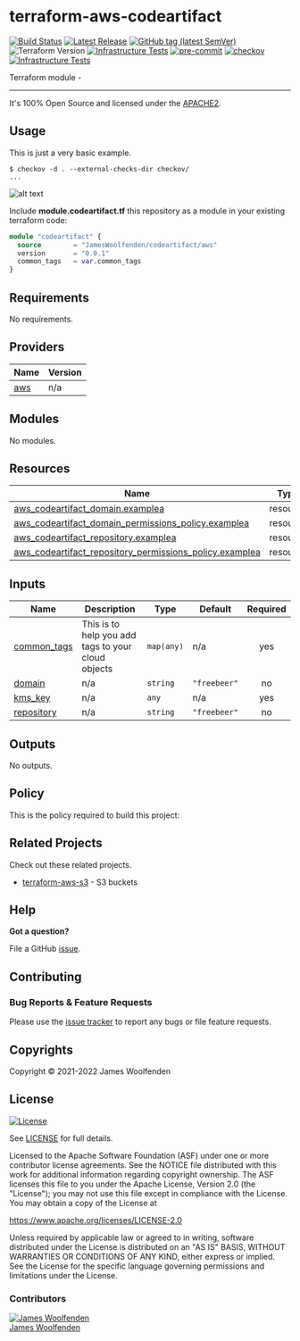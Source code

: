 # terraform-aws-codeartifact

[![Build Status](https://github.com/JamesWoolfenden/terraform-aws-codeartifact/workflows/Verify%20and%20Bump/badge.svg?branch=master)](https://github.com/JamesWoolfenden/terraform-aws-codeartifact)
[![Latest Release](https://img.shields.io/github/release/JamesWoolfenden/terraform-aws-codeartifact.svg)](https://github.com/JamesWoolfenden/terraform-aws-codeartifact/releases/latest)
[![GitHub tag (latest SemVer)](https://img.shields.io/github/tag/JamesWoolfenden/terraform-aws-codeartifact.svg?label=latest)](https://github.com/JamesWoolfenden/terraform-aws-codeartifact/releases/latest)
![Terraform Version](https://img.shields.io/badge/tf-%3E%3D0.14.0-blue.svg)
[![Infrastructure Tests](https://www.bridgecrew.cloud/badges/github/JamesWoolfenden/terraform-aws-codeartifact/cis_aws)](https://www.bridgecrew.cloud/link/badge?vcs=github&fullRepo=JamesWoolfenden%2Fterraform-aws-codeartifact&benchmark=CIS+AWS+V1.2)
[![pre-commit](https://img.shields.io/badge/pre--commit-enabled-brightgreen?logo=pre-commit&logoColor=white)](https://github.com/pre-commit/pre-commit)
[![checkov](https://img.shields.io/badge/checkov-verified-brightgreen)](https://www.checkov.io/)
[![Infrastructure Tests](https://www.bridgecrew.cloud/badges/github/jameswoolfenden/terraform-aws-codeartifact/general)](https://www.bridgecrew.cloud/link/badge?vcs=github&fullRepo=JamesWoolfenden%2Fterraform-aws-codeartifact&benchmark=INFRASTRUCTURE+SECURITY)

Terraform module -

---

It's 100% Open Source and licensed under the [APACHE2](LICENSE).

## Usage

This is just a very basic example.

```cli
$ checkov -d . --external-checks-dir checkov/
...
```

![alt text](./diagram/codeartifact.png)

Include **module.codeartifact.tf** this repository as a module in your existing terraform code:

```terraform
module "codeartifact" {
  source        = "JamesWoolfenden/codeartifact/aws"
  version       = "0.0.1"
  common_tags   = var.common_tags
}
```

<!-- BEGINNING OF PRE-COMMIT-TERRAFORM DOCS HOOK -->
## Requirements

No requirements.

## Providers

| Name | Version |
|------|---------|
| <a name="provider_aws"></a> [aws](#provider\_aws) | n/a |

## Modules

No modules.

## Resources

| Name | Type |
|------|------|
| [aws_codeartifact_domain.examplea](https://registry.terraform.io/providers/hashicorp/aws/latest/docs/resources/codeartifact_domain) | resource |
| [aws_codeartifact_domain_permissions_policy.examplea](https://registry.terraform.io/providers/hashicorp/aws/latest/docs/resources/codeartifact_domain_permissions_policy) | resource |
| [aws_codeartifact_repository.examplea](https://registry.terraform.io/providers/hashicorp/aws/latest/docs/resources/codeartifact_repository) | resource |
| [aws_codeartifact_repository_permissions_policy.examplea](https://registry.terraform.io/providers/hashicorp/aws/latest/docs/resources/codeartifact_repository_permissions_policy) | resource |

## Inputs

| Name | Description | Type | Default | Required |
|------|-------------|------|---------|:--------:|
| <a name="input_common_tags"></a> [common\_tags](#input\_common\_tags) | This is to help you add tags to your cloud objects | `map(any)` | n/a | yes |
| <a name="input_domain"></a> [domain](#input\_domain) | n/a | `string` | `"freebeer"` | no |
| <a name="input_kms_key"></a> [kms\_key](#input\_kms\_key) | n/a | `any` | n/a | yes |
| <a name="input_repository"></a> [repository](#input\_repository) | n/a | `string` | `"freebeer"` | no |

## Outputs

No outputs.
<!-- END OF PRE-COMMIT-TERRAFORM DOCS HOOK -->

## Policy

This is the policy required to build this project:

<!-- BEGINNING OF PRE-COMMIT-PIKE DOCS HOOK -->
<!-- END OF PRE-COMMIT-PIKE DOCS HOOK -->

## Related Projects

Check out these related projects.

- [terraform-aws-s3](https://github.com/jameswoolfenden/terraform-aws-s3) - S3 buckets

## Help

**Got a question?**

File a GitHub [issue](https://github.com/JamesWoolfenden/terraform-aws-codeartifact/issues).

## Contributing

### Bug Reports & Feature Requests

Please use the [issue tracker](https://github.com/JamesWoolfenden/terraform-aws-codeartifact/issues) to report any bugs or file feature requests.

## Copyrights

Copyright © 2021-2022 James Woolfenden

## License

[![License](https://img.shields.io/badge/License-Apache%202.0-blue.svg)](https://opensource.org/licenses/Apache-2.0)

See [LICENSE](LICENSE) for full details.

Licensed to the Apache Software Foundation (ASF) under one
or more contributor license agreements. See the NOTICE file
distributed with this work for additional information
regarding copyright ownership. The ASF licenses this file
to you under the Apache License, Version 2.0 (the
"License"); you may not use this file except in compliance
with the License. You may obtain a copy of the License at

<https://www.apache.org/licenses/LICENSE-2.0>

Unless required by applicable law or agreed to in writing,
software distributed under the License is distributed on an
"AS IS" BASIS, WITHOUT WARRANTIES OR CONDITIONS OF ANY
KIND, either express or implied. See the License for the
specific language governing permissions and limitations
under the License.

### Contributors

[![James Woolfenden][jameswoolfenden_avatar]][jameswoolfenden_homepage]<br/>[James Woolfenden][jameswoolfenden_homepage]

[jameswoolfenden_homepage]: https://github.com/jameswoolfenden
[jameswoolfenden_avatar]: https://github.com/jameswoolfenden.png?size=150
